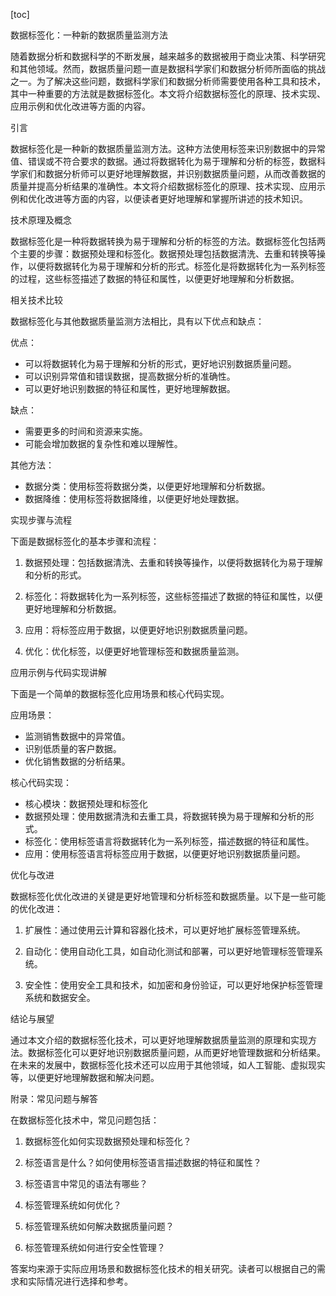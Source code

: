 
[toc]                    
                
                
数据标签化：一种新的数据质量监测方法

随着数据分析和数据科学的不断发展，越来越多的数据被用于商业决策、科学研究和其他领域。然而，数据质量问题一直是数据科学家们和数据分析师所面临的挑战之一。为了解决这些问题，数据科学家们和数据分析师需要使用各种工具和技术，其中一种重要的方法就是数据标签化。本文将介绍数据标签化的原理、技术实现、应用示例和优化改进等方面的内容。

引言

数据标签化是一种新的数据质量监测方法。这种方法使用标签来识别数据中的异常值、错误或不符合要求的数据。通过将数据转化为易于理解和分析的标签，数据科学家们和数据分析师可以更好地理解数据，并识别数据质量问题，从而改善数据的质量并提高分析结果的准确性。本文将介绍数据标签化的原理、技术实现、应用示例和优化改进等方面的内容，以便读者更好地理解和掌握所讲述的技术知识。

技术原理及概念

数据标签化是一种将数据转换为易于理解和分析的标签的方法。数据标签化包括两个主要的步骤：数据预处理和标签化。数据预处理包括数据清洗、去重和转换等操作，以便将数据转化为易于理解和分析的形式。标签化是将数据转化为一系列标签的过程，这些标签描述了数据的特征和属性，以便更好地理解和分析数据。

相关技术比较

数据标签化与其他数据质量监测方法相比，具有以下优点和缺点：

优点：

- 可以将数据转化为易于理解和分析的形式，更好地识别数据质量问题。
- 可以识别异常值和错误数据，提高数据分析的准确性。
- 可以更好地识别数据的特征和属性，更好地理解数据。

缺点：

- 需要更多的时间和资源来实施。
- 可能会增加数据的复杂性和难以理解性。

其他方法：

- 数据分类：使用标签将数据分类，以便更好地理解和分析数据。
- 数据降维：使用标签将数据降维，以便更好地处理数据。

实现步骤与流程

下面是数据标签化的基本步骤和流程：

1. 数据预处理：包括数据清洗、去重和转换等操作，以便将数据转化为易于理解和分析的形式。

2. 标签化：将数据转化为一系列标签，这些标签描述了数据的特征和属性，以便更好地理解和分析数据。

3. 应用：将标签应用于数据，以便更好地识别数据质量问题。

4. 优化：优化标签，以便更好地管理标签和数据质量监测。

应用示例与代码实现讲解

下面是一个简单的数据标签化应用场景和核心代码实现。

应用场景：

- 监测销售数据中的异常值。
- 识别低质量的客户数据。
- 优化销售数据的分析结果。

核心代码实现：

- 核心模块：数据预处理和标签化
- 数据预处理：使用数据清洗和去重工具，将数据转换为易于理解和分析的形式。
- 标签化：使用标签语言将数据转化为一系列标签，描述数据的特征和属性。
- 应用：使用标签语言将标签应用于数据，以便更好地识别数据质量问题。

优化与改进

数据标签化优化改进的关键是更好地管理和分析标签和数据质量。以下是一些可能的优化改进：

1. 扩展性：通过使用云计算和容器化技术，可以更好地扩展标签管理系统。

2. 自动化：使用自动化工具，如自动化测试和部署，可以更好地管理标签管理系统。

3. 安全性：使用安全工具和技术，如加密和身份验证，可以更好地保护标签管理系统和数据安全。

结论与展望

通过本文介绍的数据标签化技术，可以更好地理解数据质量监测的原理和实现方法。数据标签化可以更好地识别数据质量问题，从而更好地管理数据和分析结果。在未来的发展中，数据标签化技术还可以应用于其他领域，如人工智能、虚拟现实等，以便更好地理解数据和解决问题。

附录：常见问题与解答

在数据标签化技术中，常见问题包括：

1. 数据标签化如何实现数据预处理和标签化？

2. 标签语言是什么？如何使用标签语言描述数据的特征和属性？

3. 标签语言中常见的语法有哪些？

4. 标签管理系统如何优化？

5. 标签管理系统如何解决数据质量问题？

6. 标签管理系统如何进行安全性管理？

答案均来源于实际应用场景和数据标签化技术的相关研究。读者可以根据自己的需求和实际情况进行选择和参考。

